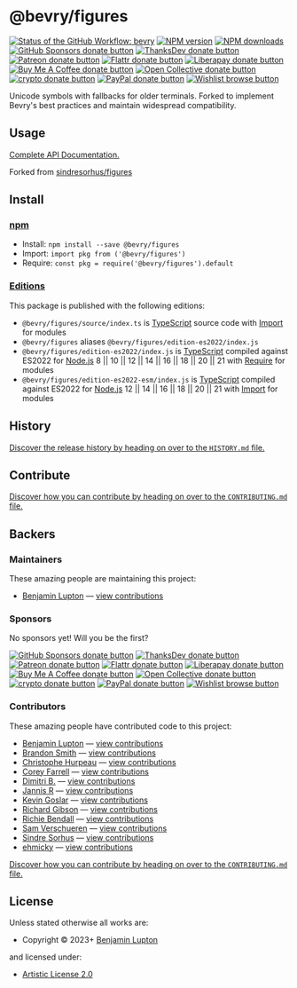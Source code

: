 <!-- TITLE/ -->

<h1>@bevry/figures</h1>

<!-- /TITLE -->


<!-- BADGES/ -->

<span class="badge-githubworkflow"><a href="https://github.com/bevry/figures/actions?query=workflow%3Abevry" title="View the status of this project's GitHub Workflow: bevry"><img src="https://github.com/bevry/figures/workflows/bevry/badge.svg" alt="Status of the GitHub Workflow: bevry" /></a></span>
<span class="badge-npmversion"><a href="https://npmjs.org/package/figures" title="View this project on NPM"><img src="https://img.shields.io/npm/v/figures.svg" alt="NPM version" /></a></span>
<span class="badge-npmdownloads"><a href="https://npmjs.org/package/figures" title="View this project on NPM"><img src="https://img.shields.io/npm/dm/figures.svg" alt="NPM downloads" /></a></span>
<br class="badge-separator" />
<span class="badge-githubsponsors"><a href="https://github.com/sponsors/balupton" title="Donate to this project using GitHub Sponsors"><img src="https://img.shields.io/badge/github-donate-yellow.svg" alt="GitHub Sponsors donate button" /></a></span>
<span class="badge-thanksdev"><a href="https://thanks.dev/u/gh/balupton" title="Donate to this project using ThanksDev"><img src="https://img.shields.io/badge/thanksdev-donate-yellow.svg" alt="ThanksDev donate button" /></a></span>
<span class="badge-patreon"><a href="https://patreon.com/bevry" title="Donate to this project using Patreon"><img src="https://img.shields.io/badge/patreon-donate-yellow.svg" alt="Patreon donate button" /></a></span>
<span class="badge-flattr"><a href="https://flattr.com/profile/balupton" title="Donate to this project using Flattr"><img src="https://img.shields.io/badge/flattr-donate-yellow.svg" alt="Flattr donate button" /></a></span>
<span class="badge-liberapay"><a href="https://liberapay.com/bevry" title="Donate to this project using Liberapay"><img src="https://img.shields.io/badge/liberapay-donate-yellow.svg" alt="Liberapay donate button" /></a></span>
<span class="badge-buymeacoffee"><a href="https://buymeacoffee.com/balupton" title="Donate to this project using Buy Me A Coffee"><img src="https://img.shields.io/badge/buy%20me%20a%20coffee-donate-yellow.svg" alt="Buy Me A Coffee donate button" /></a></span>
<span class="badge-opencollective"><a href="https://opencollective.com/bevry" title="Donate to this project using Open Collective"><img src="https://img.shields.io/badge/open%20collective-donate-yellow.svg" alt="Open Collective donate button" /></a></span>
<span class="badge-crypto"><a href="https://bevry.me/crypto" title="Donate to this project using Cryptocurrency"><img src="https://img.shields.io/badge/crypto-donate-yellow.svg" alt="crypto donate button" /></a></span>
<span class="badge-paypal"><a href="https://bevry.me/paypal" title="Donate to this project using Paypal"><img src="https://img.shields.io/badge/paypal-donate-yellow.svg" alt="PayPal donate button" /></a></span>
<span class="badge-wishlist"><a href="https://bevry.me/wishlist" title="Buy an item on our wishlist for us"><img src="https://img.shields.io/badge/wishlist-donate-yellow.svg" alt="Wishlist browse button" /></a></span>

<!-- /BADGES -->


<!-- DESCRIPTION/ -->

Unicode symbols with fallbacks for older terminals. Forked to implement Bevry's best practices and maintain widespread compatibility.

<!-- /DESCRIPTION -->


## Usage

[Complete API Documentation.](http://master.figures.bevry.surge.sh/docs/)

Forked from [sindresorhus/figures](https://github.com/sindresorhus/figures)

<!-- INSTALL/ -->

<h2>Install</h2>

<a href="https://npmjs.com" title="npm is a package manager for javascript"><h3>npm</h3></a>
<ul>
<li>Install: <code>npm install --save @bevry/figures</code></li>
<li>Import: <code>import pkg from ('@bevry/figures')</code></li>
<li>Require: <code>const pkg = require('@bevry/figures').default</code></li>
</ul>

<h3><a href="https://editions.bevry.me" title="Editions are the best way to produce and consume packages you care about.">Editions</a></h3>

<p>This package is published with the following editions:</p>

<ul><li><code>@bevry/figures/source/index.ts</code> is <a href="https://www.typescriptlang.org/" title="TypeScript is a typed superset of JavaScript that compiles to plain JavaScript. ">TypeScript</a> source code with <a href="https://babeljs.io/docs/learn-es2015/#modules" title="ECMAScript Modules">Import</a> for modules</li>
<li><code>@bevry/figures</code> aliases <code>@bevry/figures/edition-es2022/index.js</code></li>
<li><code>@bevry/figures/edition-es2022/index.js</code> is <a href="https://www.typescriptlang.org/" title="TypeScript is a typed superset of JavaScript that compiles to plain JavaScript. ">TypeScript</a> compiled against ES2022 for <a href="https://nodejs.org" title="Node.js is a JavaScript runtime built on Chrome's V8 JavaScript engine">Node.js</a> 8 || 10 || 12 || 14 || 16 || 18 || 20 || 21 with <a href="https://nodejs.org/dist/latest-v5.x/docs/api/modules.html" title="Node/CJS Modules">Require</a> for modules</li>
<li><code>@bevry/figures/edition-es2022-esm/index.js</code> is <a href="https://www.typescriptlang.org/" title="TypeScript is a typed superset of JavaScript that compiles to plain JavaScript. ">TypeScript</a> compiled against ES2022 for <a href="https://nodejs.org" title="Node.js is a JavaScript runtime built on Chrome's V8 JavaScript engine">Node.js</a> 12 || 14 || 16 || 18 || 20 || 21 with <a href="https://babeljs.io/docs/learn-es2015/#modules" title="ECMAScript Modules">Import</a> for modules</li></ul>

<!-- /INSTALL -->


<!-- HISTORY/ -->

<h2>History</h2>

<a href="https://github.com/bevry/figures/blob/master/HISTORY.md#files">Discover the release history by heading on over to the <code>HISTORY.md</code> file.</a>

<!-- /HISTORY -->


<!-- CONTRIBUTE/ -->

<h2>Contribute</h2>

<a href="https://github.com/bevry/figures/blob/master/CONTRIBUTING.md#files">Discover how you can contribute by heading on over to the <code>CONTRIBUTING.md</code> file.</a>

<!-- /CONTRIBUTE -->


<!-- BACKERS/ -->

<h2>Backers</h2>

<h3>Maintainers</h3>

These amazing people are maintaining this project:

<ul><li><a href="https://balupton.com">Benjamin Lupton</a> — <a href="https://github.com/bevry/figures/commits?author=balupton" title="View the GitHub contributions of Benjamin Lupton on repository bevry/figures">view contributions</a></li></ul>

<h3>Sponsors</h3>

No sponsors yet! Will you be the first?

<span class="badge-githubsponsors"><a href="https://github.com/sponsors/balupton" title="Donate to this project using GitHub Sponsors"><img src="https://img.shields.io/badge/github-donate-yellow.svg" alt="GitHub Sponsors donate button" /></a></span>
<span class="badge-thanksdev"><a href="https://thanks.dev/u/gh/balupton" title="Donate to this project using ThanksDev"><img src="https://img.shields.io/badge/thanksdev-donate-yellow.svg" alt="ThanksDev donate button" /></a></span>
<span class="badge-patreon"><a href="https://patreon.com/bevry" title="Donate to this project using Patreon"><img src="https://img.shields.io/badge/patreon-donate-yellow.svg" alt="Patreon donate button" /></a></span>
<span class="badge-flattr"><a href="https://flattr.com/profile/balupton" title="Donate to this project using Flattr"><img src="https://img.shields.io/badge/flattr-donate-yellow.svg" alt="Flattr donate button" /></a></span>
<span class="badge-liberapay"><a href="https://liberapay.com/bevry" title="Donate to this project using Liberapay"><img src="https://img.shields.io/badge/liberapay-donate-yellow.svg" alt="Liberapay donate button" /></a></span>
<span class="badge-buymeacoffee"><a href="https://buymeacoffee.com/balupton" title="Donate to this project using Buy Me A Coffee"><img src="https://img.shields.io/badge/buy%20me%20a%20coffee-donate-yellow.svg" alt="Buy Me A Coffee donate button" /></a></span>
<span class="badge-opencollective"><a href="https://opencollective.com/bevry" title="Donate to this project using Open Collective"><img src="https://img.shields.io/badge/open%20collective-donate-yellow.svg" alt="Open Collective donate button" /></a></span>
<span class="badge-crypto"><a href="https://bevry.me/crypto" title="Donate to this project using Cryptocurrency"><img src="https://img.shields.io/badge/crypto-donate-yellow.svg" alt="crypto donate button" /></a></span>
<span class="badge-paypal"><a href="https://bevry.me/paypal" title="Donate to this project using Paypal"><img src="https://img.shields.io/badge/paypal-donate-yellow.svg" alt="PayPal donate button" /></a></span>
<span class="badge-wishlist"><a href="https://bevry.me/wishlist" title="Buy an item on our wishlist for us"><img src="https://img.shields.io/badge/wishlist-donate-yellow.svg" alt="Wishlist browse button" /></a></span>

<h3>Contributors</h3>

These amazing people have contributed code to this project:

<ul><li><a href="https://balupton.com">Benjamin Lupton</a> — <a href="https://github.com/bevry/figures/commits?author=balupton" title="View the GitHub contributions of Benjamin Lupton on repository bevry/figures">view contributions</a></li>
<li><a href="https://github.com/brandon93s">Brandon Smith</a> — <a href="https://github.com/bevry/figures/commits?author=brandon93s" title="View the GitHub contributions of Brandon Smith on repository bevry/figures">view contributions</a></li>
<li><a href="https://github.com/christophehurpeau">Christophe Hurpeau</a> — <a href="https://github.com/bevry/figures/commits?author=christophehurpeau" title="View the GitHub contributions of Christophe Hurpeau on repository bevry/figures">view contributions</a></li>
<li><a href="https://github.com/coreyfarrell">Corey Farrell</a> — <a href="https://github.com/bevry/figures/commits?author=coreyfarrell" title="View the GitHub contributions of Corey Farrell on repository bevry/figures">view contributions</a></li>
<li><a href="https://github.com/BendingBender">Dimitri B.</a> — <a href="https://github.com/bevry/figures/commits?author=BendingBender" title="View the GitHub contributions of Dimitri B. on repository bevry/figures">view contributions</a></li>
<li><a href="https://github.com/derhuerst">Jannis R</a> — <a href="https://github.com/bevry/figures/commits?author=derhuerst" title="View the GitHub contributions of Jannis R on repository bevry/figures">view contributions</a></li>
<li><a href="https://github.com/kevgo">Kevin Goslar</a> — <a href="https://github.com/bevry/figures/commits?author=kevgo" title="View the GitHub contributions of Kevin Goslar on repository bevry/figures">view contributions</a></li>
<li><a href="https://github.com/gibson042">Richard Gibson</a> — <a href="https://github.com/bevry/figures/commits?author=gibson042" title="View the GitHub contributions of Richard Gibson on repository bevry/figures">view contributions</a></li>
<li><a href="https://github.com/Richienb">Richie Bendall</a> — <a href="https://github.com/bevry/figures/commits?author=Richienb" title="View the GitHub contributions of Richie Bendall on repository bevry/figures">view contributions</a></li>
<li><a href="https://github.com/SamVerschueren">Sam Verschueren</a> — <a href="https://github.com/bevry/figures/commits?author=SamVerschueren" title="View the GitHub contributions of Sam Verschueren on repository bevry/figures">view contributions</a></li>
<li><a href="https://github.com/sindresorhus">Sindre Sorhus</a> — <a href="https://github.com/bevry/figures/commits?author=sindresorhus" title="View the GitHub contributions of Sindre Sorhus on repository bevry/figures">view contributions</a></li>
<li><a href="https://github.com/ehmicky">ehmicky</a> — <a href="https://github.com/bevry/figures/commits?author=ehmicky" title="View the GitHub contributions of ehmicky on repository bevry/figures">view contributions</a></li></ul>

<a href="https://github.com/bevry/figures/blob/master/CONTRIBUTING.md#files">Discover how you can contribute by heading on over to the <code>CONTRIBUTING.md</code> file.</a>

<!-- /BACKERS -->


<!-- LICENSE/ -->

<h2>License</h2>

Unless stated otherwise all works are:

<ul><li>Copyright &copy; 2023+ <a href="https://balupton.com">Benjamin Lupton</a></li></ul>

and licensed under:

<ul><li><a href="http://spdx.org/licenses/Artistic-2.0.html">Artistic License 2.0</a></li></ul>

<!-- /LICENSE -->
